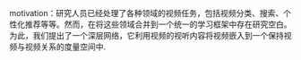 motivation：研究人员已经处理了各种领域的视频任务，包括视频分类、搜索、个性化推荐等等。然而，在将这些领域合并到一个统一的学习框架中存在研究空白。为此，我们提出了一个深层网络，它利用视频的视听内容将视频嵌入到一个保持视频与视频关系的度量空间中.
